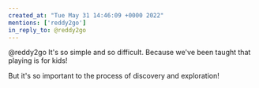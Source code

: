 ```yaml
---
created_at: "Tue May 31 14:46:09 +0000 2022"
mentions: ['reddy2go']
in_reply_to: @reddy2go
---
```


@reddy2go It's so simple and so difficult. Because we've been taught that playing is for kids!

But it's so important to the process of discovery and exploration!